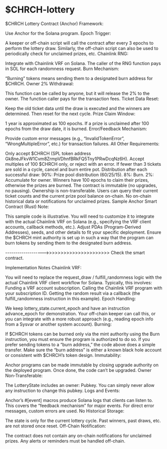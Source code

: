 # $CHRCH-lottery


$CHRCH Lottery Contract (Anchor)
Framework:

Use Anchor for the Solana program.
Epoch Trigger:

A keeper or off-chain script will call the contract after every 3 epochs to perform the lottery draw.
Similarly, the off-chain script can also be used to periodically check for unclaimed prizes, etc.
Chainlink RNG:

Integrate with Chainlink VRF on Solana.
The caller of the RNG function pays in SOL for each randomness request.
Burn Mechanism:

“Burning” tokens means sending them to a designated burn address for $CHRCH.
Owner 2% Withdrawal:

This function can be called by anyone, but it will release the 2% to the owner. The function caller pays for the transaction fees.
Ticket Data Reset:

Keep the old ticket data until the draw is executed and the winners are determined. Then reset for the next cycle.
Prize Claim Window:

1 year is approximated as 100 epochs.
If a prize is unclaimed after 100 epochs from the draw date, it is burned.
Error/Feedback Mechanism:

Provide custom error messages (e.g., “InvalidTokenError”, “WrongMultipleError”, etc.) for transaction failures.
All Other Requirements:

Only accept $CHRCH (SPL token address Gk8neJFkvW1Cvm8ZrmpVDhnfBRkFQ5Tny1PRwDcqNz6H).
Accept multiples of 100 $CHRCH only, or reject with an error.
If fewer than 3 tickets are sold in a cycle, cancel and burn entire pot.
Distribution after each successful draw:
90%: Prize pool distribution (60/25/15).
8%: Burn.
2%: Accumulate for owner.
Winners have 100 epochs to claim their prizes, otherwise the prizes are burned.
The contract is immutable (no upgrades, no pausing). Ownership is non-transferable.
Users can query their current ticket counts and the current prize pool balance on-chain.
No on-chain historical data or notifications for unclaimed prizes.
Sample Anchor Smart Contract (Rust)
Note:

This sample code is illustrative. You will need to customize it to integrate with the actual Chainlink VRF on Solana (e.g., specifying the VRF client accounts, callback methods, etc.).
Adjust PDAs (Program-Derived Addresses), seeds, and other details to fit your specific deployment.
Ensure the $CHRCH mint authority is set up in such a way that the program can burn tokens by sending them to the designated burn address.


------------------->>>>>>>>>>>>>>>>>>>>>>  Check the smart contract.


Implementation Notes
Chainlink VRF:

You will need to replace the request_draw / fulfill_randomness logic with the actual Chainlink VRF client workflow for Solana. Typically, this involves:
Funding a VRF account subscription.
Calling the Chainlink VRF program with your subscription ID.
Getting the random result via a callback (the fulfill_randomness instruction in this example).
Epoch Handling:

We keep lottery_state.current_epoch and have an instruction advance_epoch for demonstration. Your off-chain keeper can call this, or you can integrate with a more robust approach (e.g., reading epoch info from a Sysvar or another system account).
Burning:

If $CHRCH tokens can be burned only via the mint authority using the Burn instruction, you must ensure the program is authorized to do so. If you prefer sending tokens to a “burn address,” the code above does a simple transfer.
Make sure the “burn address” is either a known black hole account or consistent with $CHRCH’s token design.
Immutability:

Anchor programs can be made immutable by closing upgrade authority on the deployed program. Once done, the code can’t be upgraded.
Owner Non-Transferable:

The LotteryState includes an owner: Pubkey. You can simply never allow any instruction to change this pubkey.
Logs and Events:

Anchor’s #[event] macros produce Solana logs that clients can listen to. This covers the “feedback mechanism” for major events. For direct error messages, custom errors are used.
No Historical Storage:

The state is only for the current lottery cycle. Past winners, past draws, etc. are not stored once reset.
Off-Chain Notification:

The contract does not contain any on-chain notifications for unclaimed prizes. Any alerts or reminders must be handled off-chain.


